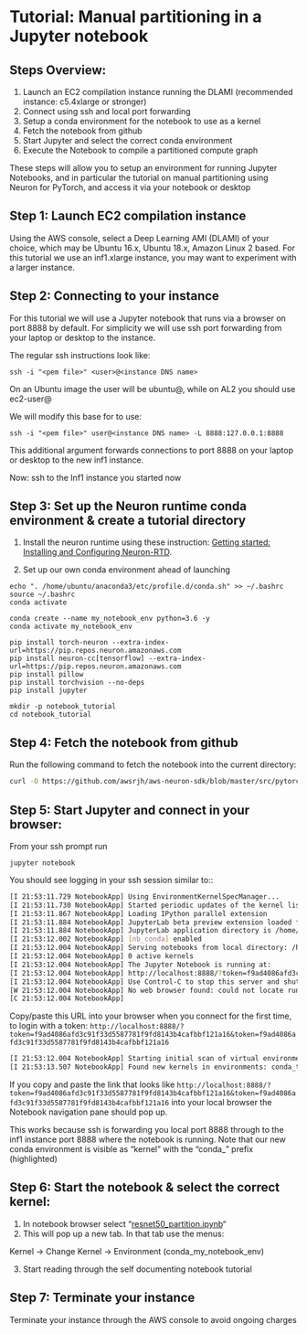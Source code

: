 # Tutorial: Manual partitioning in a Jupyter notebook

## Steps Overview:

1. Launch an EC2 compilation instance running the DLAMI (recommended instance: c5.4xlarge or stronger)
2. Connect using ssh and local port forwarding
3. Setup a conda environment for the notebook to use as a kernel
4. Fetch the notebook from github
5. Start Jupyter and select the correct conda environment
6. Execute the Notebook to compile a partitioned compute graph

These steps will allow you to setup an environment for running Jupyter Notebooks, and in particular the tutorial on manual partitioning using Neuron for PyTorch, and access it via your notebook or desktop

## Step 1: Launch EC2 compilation instance

Using the AWS console, select a Deep Learning AMI (DLAMI) of your choice, which may be Ubuntu 16.x, Ubuntu 18.x, Amazon Linux 2 based. For this tutorial we use an inf1.xlarge instance, you may want to experiment with a larger instance.

## Step 2: Connecting to your instance

For this tutorial we will use a Jupyter notebook that runs via a browser on port 8888 by default.  For simplicity we will use ssh port forwarding from your laptop or desktop to the instance.

The regular ssh instructions look like:

```
ssh -i "<pem file>" <user>@<instance DNS name>
```

On an Ubuntu image the user will be ubuntu@, while on AL2 you should use ec2-user@

We will modify this base for to use:

```
ssh -i "<pem file>" user@<instance DNS name> -L 8888:127.0.0.1:8888
```

This additional argument forwards connections to port 8888 on your laptop or desktop to the new inf1 instance.

Now: ssh to the Inf1 instance you started now

## Step 3: Set up the Neuron runtime conda environment & create a tutorial directory

1) Install the neuron runtime using these instruction:  [Getting started: Installing and Configuring Neuron-RTD](https://github.com/aws/aws-neuron-sdk/blob/master/docs/neuron-runtime/nrt_start.md).

2) Set up our own conda environment ahead of launching 

```
echo ". /home/ubuntu/anaconda3/etc/profile.d/conda.sh" >> ~/.bashrc
source ~/.bashrc
conda activate

conda create --name my_notebook_env python=3.6 -y
conda activate my_notebook_env

pip install torch-neuron --extra-index-url=https://pip.repos.neuron.amazonaws.com
pip install neuron-cc[tensorflow] --extra-index-url=https://pip.repos.neuron.amazonaws.com
pip install pillow
pip install torchvision --no-deps
pip install jupyter

mkdir -p notebook_tutorial
cd notebook_tutorial
```

## Step 4: Fetch the notebook from github

Run the following command to fetch the notebook into the current directory:

```bash
curl -O https://github.com/awsrjh/aws-neuron-sdk/blob/master/src/pytorch/resnet50_partition.ipynb
```


## Step 5: Start Jupyter and connect in your browser:

From your ssh prompt run

```
jupyter notebook
```

You should see logging in your ssh session similar to::

```bash
[I 21:53:11.729 NotebookApp] Using EnvironmentKernelSpecManager...
[I 21:53:11.730 NotebookApp] Started periodic updates of the kernel list (every 3 minutes).
[I 21:53:11.867 NotebookApp] Loading IPython parallel extension
[I 21:53:11.884 NotebookApp] JupyterLab beta preview extension loaded from /home/ubuntu/anaconda3/lib/python3.6/site-packages/jupyterlab
[I 21:53:11.884 NotebookApp] JupyterLab application directory is /home/ubuntu/anaconda3/share/jupyter/lab
[I 21:53:12.002 NotebookApp] [nb_conda] enabled
[I 21:53:12.004 NotebookApp] Serving notebooks from local directory: /home/ubuntu/tutorial
[I 21:53:12.004 NotebookApp] 0 active kernels
[I 21:53:12.004 NotebookApp] The Jupyter Notebook is running at:
[I 21:53:12.004 NotebookApp] http://localhost:8888/?token=f9ad4086afd3c91f33d5587781f9fd8143b4cafbbf121a16
[I 21:53:12.004 NotebookApp] Use Control-C to stop this server and shut down all kernels (twice to skip confirmation).
[W 21:53:12.004 NotebookApp] No web browser found: could not locate runnable browser.
[C 21:53:12.004 NotebookApp] 
```

 Copy/paste this URL into your browser when you connect for the first time,
 to login with a token:
 `http://localhost:8888/?token=f9ad4086afd3c91f33d5587781f9fd8143b4cafbbf121a16&token=f9ad4086afd3c91f33d5587781f9fd8143b4cafbbf121a16`
 
```bash
[I 21:53:12.004 NotebookApp] Starting initial scan of virtual environments...
[I 21:53:13.507 NotebookApp] Found new kernels in environments: conda_tensorflow2_p27, conda_aws_neuron_mxnet_p36, conda_anaconda3, conda_tensorflow_p27, conda_chainer_p27, conda_python3, conda_tensorflow_p36, conda_aws_neuron_tensorflow_p36, conda_mxnet_p27, **conda_my_notebook_env**, conda_tensorflow2_p36, conda_pytorch_p27, conda_python2, conda_chainer_p36, conda_mxnet_p36, conda_pytorch_p36
```

If you copy and paste the link that looks like `http://localhost:8888/?token=f9ad4086afd3c91f33d5587781f9fd8143b4cafbbf121a16&token=f9ad4086afd3c91f33d5587781f9fd8143b4cafbbf121a16` into your local browser the Notebook navigation pane should pop up.  

This works because ssh is forwarding you local port 8888 through to the inf1 instance port 8888 where the notebook is running.  Note that our new conda environment is visible as “kernel” with the “conda_” prefix (highlighted)

## Step 6: Start the notebook & select the correct kernel:

1) In notebook browser select “[resnet50_partition.ipynb](http://localhost:8888/notebooks/resnet50_partition.ipynb)“
2) This will pop up a new tab.  In that tab use the menus:

Kernel → Change Kernel → Environment (conda_my_notebook_env)

3) Start reading through the self documenting notebook tutorial

## Step 7: Terminate your instance

Terminate your instance through the AWS console to avoid ongoing charges
